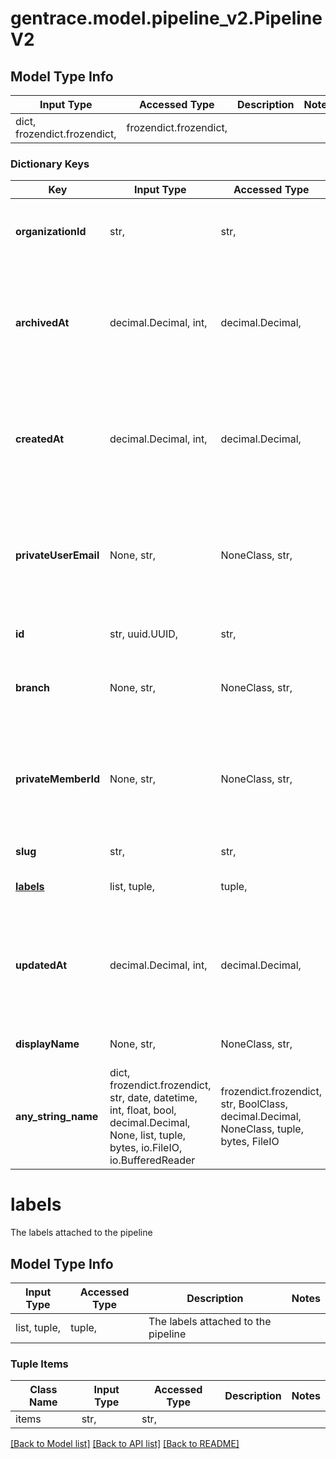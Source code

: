 # gentrace.model.pipeline_v2.PipelineV2

## Model Type Info
Input Type | Accessed Type | Description | Notes
------------ | ------------- | ------------- | -------------
dict, frozendict.frozendict,  | frozendict.frozendict,  |  | 

### Dictionary Keys
Key | Input Type | Accessed Type | Description | Notes
------------ | ------------- | ------------- | ------------- | -------------
**organizationId** | str,  | str,  | The ID of the organization that owns the pipeline | 
**archivedAt** | decimal.Decimal, int,  | decimal.Decimal,  | Timestamp in seconds since the UNIX epoch. Can be transformed into a Date object. | value must be a 64 bit integer
**createdAt** | decimal.Decimal, int,  | decimal.Decimal,  | Timestamp in seconds since the UNIX epoch. Can be transformed into a Date object. | value must be a 64 bit integer
**privateUserEmail** | None, str,  | NoneClass, str,  | If null, this is a team pipeline. If not null, this is a private pipeline for the specified email. | 
**id** | str, uuid.UUID,  | str,  | The ID of the pipeline | value must be a uuid
**branch** | None, str,  | NoneClass, str,  | The branch that the pipeline is associated with | 
**privateMemberId** | None, str,  | NoneClass, str,  | If null, this is a team pipeline. If not null, this is a private pipeline for the specified member ID. | 
**slug** | str,  | str,  | The slug of the pipeline | 
**[labels](#labels)** | list, tuple,  | tuple,  | The labels attached to the pipeline | 
**updatedAt** | decimal.Decimal, int,  | decimal.Decimal,  | Timestamp in seconds since the UNIX epoch. Can be transformed into a Date object. | value must be a 64 bit integer
**displayName** | None, str,  | NoneClass, str,  | The name of the pipeline | [optional] 
**any_string_name** | dict, frozendict.frozendict, str, date, datetime, int, float, bool, decimal.Decimal, None, list, tuple, bytes, io.FileIO, io.BufferedReader | frozendict.frozendict, str, BoolClass, decimal.Decimal, NoneClass, tuple, bytes, FileIO | any string name can be used but the value must be the correct type | [optional]

# labels

The labels attached to the pipeline

## Model Type Info
Input Type | Accessed Type | Description | Notes
------------ | ------------- | ------------- | -------------
list, tuple,  | tuple,  | The labels attached to the pipeline | 

### Tuple Items
Class Name | Input Type | Accessed Type | Description | Notes
------------- | ------------- | ------------- | ------------- | -------------
items | str,  | str,  |  | 

[[Back to Model list]](../../README.md#documentation-for-models) [[Back to API list]](../../README.md#documentation-for-api-endpoints) [[Back to README]](../../README.md)

